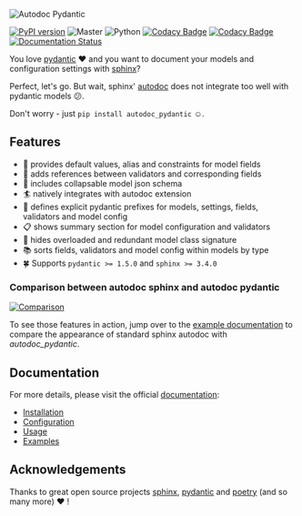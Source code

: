 ![Autodoc Pydantic](docs/source/material/logo_black.svg)

[![PyPI version](https://badge.fury.io/py/autodoc-pydantic.svg)](https://badge.fury.io/py/autodoc-pydantic)
![Master](https://github.com/mansenfranzen/autodoc_pydantic/actions/workflows/tests.yml/badge.svg)
![Python](https://img.shields.io/badge/python-3.6+-blue.svg)
[![Codacy Badge](https://app.codacy.com/project/badge/Grade/30a083d784f245a98a0d5e6857708cc8)](https://www.codacy.com/gh/mansenfranzen/autodoc_pydantic/dashboard?utm_source=github.com&amp;utm_medium=referral&amp;utm_content=mansenfranzen/autodoc_pydantic&amp;utm_campaign=Badge_Grade)
[![Codacy Badge](https://app.codacy.com/project/badge/Coverage/30a083d784f245a98a0d5e6857708cc8)](https://www.codacy.com/gh/mansenfranzen/autodoc_pydantic/dashboard?utm_source=github.com&utm_medium=referral&utm_content=mansenfranzen/autodoc_pydantic&utm_campaign=Badge_Coverage)
[![Documentation Status](https://readthedocs.org/projects/autodoc-pydantic/badge/?version=latest)](https://autodoc-pydantic.readthedocs.io/en/latest/?badge=latest)

You love [pydantic](https://pydantic-docs.helpmanual.io/) :heart: and you want to document your models and configuration settings with [sphinx](https://www.sphinx-doc.org/en/master/)? 

Perfect, let's go. But wait, sphinx' [autodoc](https://www.sphinx-doc.org/en/master/usage/extensions/autodoc.html) does not integrate too well with pydantic models :confused:. 

Don't worry - just `pip install autodoc_pydantic` :relaxed:.

## Features

- :speech_balloon: provides default values, alias and constraints for model fields
- :link: adds references between validators and corresponding fields
- :page_with_curl: includes collapsable model json schema
- :surfer: natively integrates with autodoc extension
- :paperclip: defines explicit pydantic prefixes for models, settings, fields, validators and model config
- :clipboard: shows summary section for model configuration and validators
- :eyes: hides overloaded and redundant model class signature
- :books: sorts fields, validators and model config within models by type
- 🍀 Supports `pydantic >= 1.5.0` and `sphinx >= 3.4.0`

### Comparison between autodoc sphinx and autodoc pydantic

[![Comparison](docs/source/material/example_comparison_v1.0.0.gif)](https://autodoc-pydantic.readthedocs.io/en/latest/examples.html#default-configuration)

To see those features in action, jump over to the [example documentation](https://autodoc-pydantic.readthedocs.io/en/latest/examples.html#default-configuration) to compare
the appearance of standard sphinx autodoc with *autodoc_pydantic*.

## Documentation

For more details, please visit the official [documentation](https://autodoc-pydantic.readthedocs.io/en/latest/):

- [Installation](https://autodoc-pydantic.readthedocs.io/en/latest/installation.html)
- [Configuration](https://autodoc-pydantic.readthedocs.io/en/latest/configuration.html)
- [Usage](https://autodoc-pydantic.readthedocs.io/en/latest/usage.html)
- [Examples](https://autodoc-pydantic.readthedocs.io/en/latest/examples.html)

## Acknowledgements

Thanks to great open source projects [sphinx](https://www.sphinx-doc.org/en/master/), [pydantic](https://pydantic-docs.helpmanual.io/) and [poetry](https://python-poetry.org/) (and so many more) :heart: !
